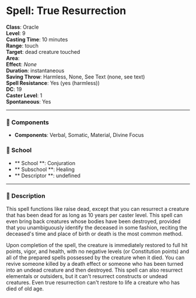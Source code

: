 
# Spell: True Resurrection
**Class**: Oracle  
**Level**: 9  
**Casting Time**: 10 minutes  
**Range**: touch  
**Target**: dead creature touched  
**Area**:   
**Effect**: _None_  
**Duration**: instantaneous  
**Saving Throw**: Harmless, None, See Text (none, see text)  
**Spell Resistance**: Yes (yes (harmless))  
**DC**: 19  
**Caster Level**: 1  
**Spontaneous**: Yes

---

### 🔮 Components
- **Components**: Verbal, Somatic, Material, Divine Focus

### 🏫 School
- ** School **: Conjuration
- ** Subschool **: Healing
- ** Descriptor **: undefined
---

### 📜 Description
This spell functions like raise dead, except that you can resurrect a creature that has been dead for as long as 10 years per caster level. This spell can even bring back creatures whose bodies have been destroyed, provided that you unambiguously identify the deceased in some fashion, reciting the deceased's time and place of birth or death is the most common method.

Upon completion of the spell, the creature is immediately restored to full hit points, vigor, and health, with no negative levels (or Constitution points) and all of the prepared spells possessed by the creature when it died. You can revive someone killed by a death effect or someone who has been turned into an undead creature and then destroyed. This spell can also resurrect elementals or outsiders, but it can't resurrect constructs or undead creatures. Even true resurrection can't restore to life a creature who has died of old age.
